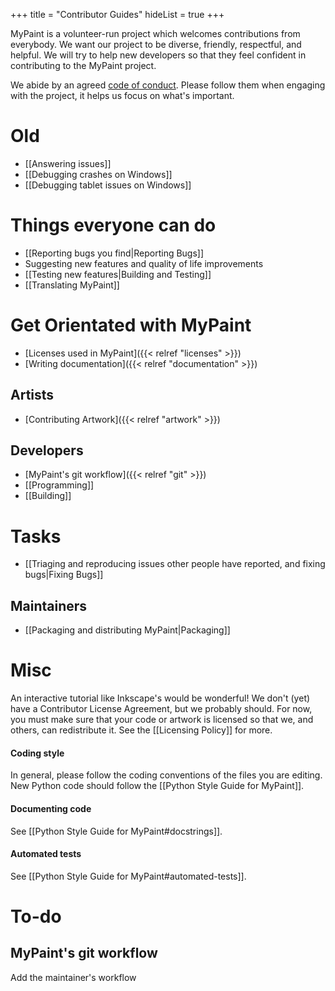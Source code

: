 +++
title = "Contributor Guides"
hideList = true
+++

MyPaint is a volunteer-run project which welcomes contributions from everybody.
We want our project to be diverse, friendly, respectful, and helpful. We will try
to help new developers so that they feel confident in contributing to the MyPaint project.<!--more-->

We abide by an agreed [code of conduct](https://github.com/mypaint/mypaint/blob/master/CODE_OF_CONDUCT.md).
Please follow them when engaging with the project, it helps us focus on what's important.

# Old
* [[Answering issues]]
* [[Debugging crashes on Windows]]
* [[Debugging tablet issues on Windows]]

# Things everyone can do
- [[Reporting bugs you find|Reporting Bugs]]
- Suggesting new features and quality of life improvements
- [[Testing new features|Building and Testing]]
- [[Translating MyPaint]]

# Get Orientated with MyPaint
- [Licenses used in MyPaint]({{< relref "licenses" >}})
- [Writing documentation]({{< relref "documentation" >}})

## Artists
- [Contributing Artwork]({{< relref "artwork" >}})

## Developers
- [MyPaint's git workflow]({{< relref "git" >}})
- [[Programming]]
- [[Building]]

# Tasks
- [[Triaging and reproducing issues other people have reported, and fixing bugs|Fixing Bugs]]

## Maintainers
- [[Packaging and distributing MyPaint|Packaging]]

# Misc
An interactive tutorial like Inkscape's would be wonderful!
We don't (yet) have a Contributor License Agreement, but we probably should. For now, you must make sure that your code or artwork is licensed so that we, and others, can redistribute it. See the [[Licensing Policy]] for more.

#### Coding style
In general, please follow the coding conventions of the files you are editing. New Python code should follow the [[Python Style Guide for MyPaint]].

#### Documenting code
See [[Python Style Guide for MyPaint#docstrings]].

#### Automated tests
See [[Python Style Guide for MyPaint#automated-tests]].

# To-do

## MyPaint's git workflow
Add the maintainer's workflow
